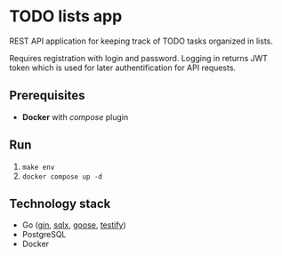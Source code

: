 # TODO lists app

REST API application for keeping track of TODO tasks organized in lists.

Requires registration with login and password. Logging in returns JWT token
which is used for later authentification for API requests.

## Prerequisites
- __Docker__ with _compose_ plugin

## Run
1. `make env`
2. `docker compose up -d`

## Technology stack
- Go ([gin](https://github.com/gin-gonic/gin),
      [sqlx](https://github.com/jmoiron/sqlx),
      [goose](https://github.com/pressly/goose),
      [testify](https://github.com/stretchr/testify))
- PostgreSQL
- Docker
